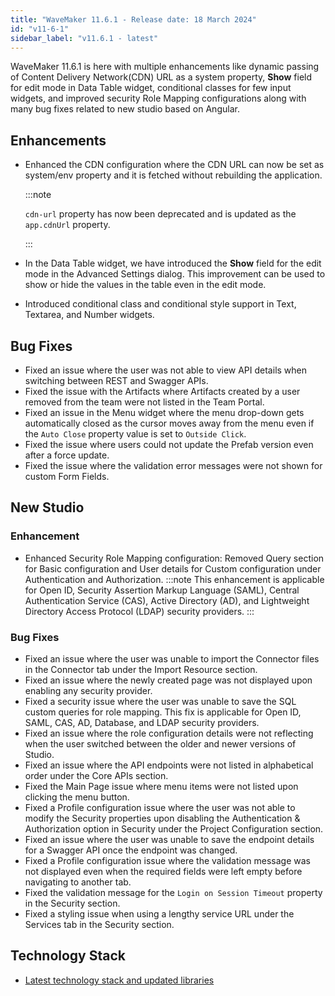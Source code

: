 ```yaml
---
title: "WaveMaker 11.6.1 - Release date: 18 March 2024"
id: "v11-6-1"
sidebar_label: "v11.6.1 - latest"
---
```


WaveMaker 11.6.1 is here with multiple enhancements like dynamic passing of Content Delivery Network(CDN) URL as a system property, **Show** field for edit mode in Data Table widget, conditional classes for few input widgets, and improved security Role Mapping configurations along with many bug fixes related to new studio based on Angular.


## Enhancements

- Enhanced the CDN configuration where the CDN URL can now be set as system/env property and it is fetched without rebuilding the application.

  :::note

  `cdn-url` property has now been deprecated and is updated as the `app.cdnUrl` property.

  :::

- In the Data Table widget, we have introduced the **Show** field for the edit mode in the Advanced Settings dialog. This improvement can be used to show or hide the values in the table even in the edit mode.
- Introduced conditional class and conditional style support in Text, Textarea, and Number widgets.

## Bug Fixes

- Fixed an issue where the user was not able to view API details when switching between REST and Swagger APIs.
- Fixed the issue with the Artifacts where Artifacts created by a user removed from the team were not listed in the Team Portal.
- Fixed an issue in the Menu widget where the menu drop-down gets automatically closed as the cursor moves away from the menu even if the `Auto Close` property value is set to `Outside Click`. 
- Fixed the issue where users could not update the Prefab version even after a force update.
- Fixed the issue where the validation error messages were not shown for custom Form Fields.

## New Studio

### Enhancement

- Enhanced Security Role Mapping configuration: Removed Query section for Basic configuration and User details for Custom configuration under Authentication and Authorization.
  :::note
  This enhancement is applicable for Open ID, Security Assertion Markup Language (SAML), Central Authentication Service (CAS), Active Directory (AD), and Lightweight Directory Access Protocol (LDAP) security providers.
  :::

### Bug Fixes

- Fixed an issue where the user was unable to import the Connector files in the Connector tab under the Import Resource section.
- Fixed an issue where the newly created page was not displayed upon enabling any security provider.
- Fixed a security issue where the user was unable to save the SQL custom queries for role mapping. This fix is applicable for Open ID, SAML, CAS, AD, Database, and LDAP security providers.
- Fixed an issue where the role configuration details were not reflecting when the user switched between the older and newer versions of Studio.
- Fixed an issue where the API endpoints were not listed in alphabetical order under the Core APIs section.
- Fixed the Main Page issue where menu items were not listed upon clicking the menu button.
- Fixed a Profile configuration issue where the user was not able to modify the Security properties upon disabling the Authentication & Authorization option in Security under the Project Configuration section.
- Fixed an issue where the user was unable to save the endpoint details for a Swagger API once the endpoint was changed.
- Fixed a Profile configuration issue where the validation message was not displayed even when the required fields were left empty before navigating to another tab.
- Fixed the validation message for the `Login on Session Timeout` property in the Security section.
- Fixed a styling issue when using a lengthy service URL under the Services tab in the Security section.

## Technology Stack

- [Latest technology stack and updated libraries](/learn/wavemaker-release-notes#technology-stack)